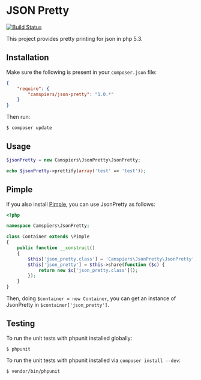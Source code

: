 JSON Pretty
=======

[![Build Status](https://travis-ci.org/camspiers/json-pretty.png?branch=master)](https://travis-ci.org/camspiers/json-pretty)

This project provides pretty printing for json in php 5.3.

Installation
------------

Make sure the following is present in your `composer.json` file:

```json
{
    "require": {
        "camspiers/json-pretty": "1.0.*"
    }
}
```

Then run:

    $ composer update

Usage
-----

```php
$jsonPretty = new Camspiers\JsonPretty\JsonPretty;

echo $jsonPretty->prettify(array('test' => 'test'));
```

Pimple
------

If you also install [Pimple](https://github.com/fabpot/Pimple), you can use JsonPretty
as follows:
```php
<?php

namespace Camspiers\JsonPretty;

class Container extends \Pimple
{
    public function __construct()
    {
        $this['json_pretty.class'] = 'Camspiers\JsonPretty\JsonPretty';
        $this['json_pretty'] = $this->share(function ($c) {
            return new $c['json_pretty.class']();
        });
    }
}
```

Then, doing `$container = new Container`, you can get an instance of
JsonPretty in `$container['json_pretty']`.


Testing
-------

To run the unit tests with phpunit installed globally:

	$ phpunit

To run the unit tests with phpunit installed via `composer install --dev`:

	$ vendor/bin/phpunit

